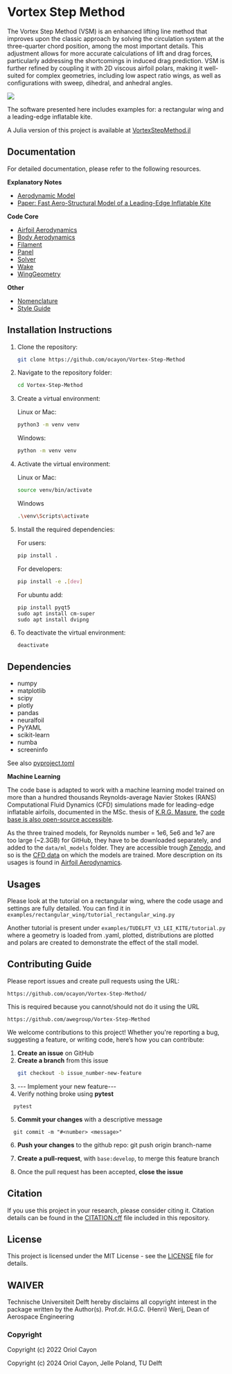 # Vortex Step Method
The Vortex Step Method (VSM) is an enhanced lifting line method that improves upon the classic approach by solving the circulation system at the three-quarter chord position, among the most important details. This adjustment allows for more accurate calculations of lift and drag forces, particularly addressing the shortcomings in induced drag prediction. VSM is further refined by coupling it with 2D viscous airfoil polars, making it well-suited for complex geometries, including low aspect ratio wings, as well as configurations with sweep, dihedral, and anhedral angles.

![](docs/TUDELFT_V3_KITE_plotly.gif)

The software presented here includes examples for: a rectangular wing and a leading-edge inflatable kite.

A Julia version of this project is available at [VortexStepMethod.jl](https://github.com/Albatross-Kite-Transport/VortexStepMethod.jl)

## Documentation
For detailed documentation, please refer to the following resources.

**Explanatory Notes**
- [Aerodynamic Model](docs/Aerodynamic_model.pdf)
- [Paper: Fast Aero-Structural Model of a Leading-Edge Inflatable Kite](https://doi.org/10.3390/en16073061)

**Code Core**
- [Airfoil Aerodynamics](docs/AirfoilAerodynamics.md)
- [Body Aerodynamics](docs/BodyAerodynamics.md)
- [Filament](docs/Filament.md)
- [Panel](docs/Panel.md)
- [Solver](docs/Solver.md)
- [Wake](docs/Wake.md)
- [WingGeometry](docs/WingGeometry.md)

**Other**
- [Nomenclature](docs/nomenclature.md)
- [Style Guide](docs/style_guide.md)

## Installation Instructions
1. Clone the repository:
    ```bash
    git clone https://github.com/ocayon/Vortex-Step-Method
    ```

2. Navigate to the repository folder:
    ```bash
    cd Vortex-Step-Method
    ```
    
3. Create a virtual environment:
   
   Linux or Mac:
    ```bash
    python3 -m venv venv
    ```
    
    Windows:
    ```bash
    python -m venv venv
    ```
    
5. Activate the virtual environment:

   Linux or Mac:
    ```bash
    source venv/bin/activate
    ```

    Windows
    ```bash
    .\venv\Scripts\activate
    ```

6. Install the required dependencies:

   For users:
    ```bash
    pip install .
    ```
        
   For developers:
    ```bash
    pip install -e .[dev]
    ```
    
    For ubuntu add:
    ```
    pip install pyqt5
    sudo apt install cm-super
    sudo apt install dvipng
   ```

7. To deactivate the virtual environment:
    ```bash
    deactivate
    ```
## Dependencies

-  numpy
-  matplotlib
-  scipy
-  plotly
-  pandas
-  neuralfoil
-  PyYAML
-  scikit-learn
-  numba
-  screeninfo

See also [pyproject.toml](pyproject.toml)


**Machine Learning**

The code base is adapted to work with a machine learning model trained on more than a hundred thousands Reynolds-average Navier Stokes (RANS) Computational Fluid Dynamics (CFD) simulations made for leading-edge inflatable airfoils, documented in the MSc. thesis of [K.R.G. Masure](https://resolver.tudelft.nl/uuid:865d59fc-ccff-462e-9bac-e81725f1c0c9), the [code base is also open-source accessible](https://github.com/awegroup/Pointwise-Openfoam-toolchain).

As the three trained models, for Reynolds number = 1e6, 5e6 and 1e7 are too large (~2.3GB) for GitHub, they have to be downloaded separately, and added to the `data/ml_models` folder. They are accessible trough [Zenodo](10.5281/zenodo.16925759), and so is the [CFD data](10.5281/zenodo.16925833) on which the models are trained. More description on its usages is found in [Airfoil Aerodynamics](docs/AirfoilAerodynamics.md).

## Usages
Please look at the tutorial on a rectangular wing, where the code usage and settings are fully detailed.
You can find it in `examples/rectangular_wing/tutorial_rectangular_wing.py`

Another tutorial is present under `examples/TUDELFT_V3_LEI_KITE/tutorial.py` where a geometry is loaded from .yaml, plotted, distributions are plotted and polars are created to demonstrate the effect of the stall model.

## Contributing Guide
Please report issues and create pull requests using the URL:
```
https://github.com/ocayon/Vortex-Step-Method/
```

This is required because you cannot/should not do it using the URL
```
https://github.com/awegroup/Vortex-Step-Method
```

We welcome contributions to this project! Whether you're reporting a bug, suggesting a feature, or writing code, here’s how you can contribute:

1. **Create an issue** on GitHub
2. **Create a branch** from this issue
   ```bash
   git checkout -b issue_number-new-feature
   ```
3. --- Implement your new feature---
4. Verify nothing broke using **pytest**
```
  pytest
```
5. **Commit your changes** with a descriptive message
```
  git commit -m "#<number> <message>"
```
6. **Push your changes** to the github repo:
   git push origin branch-name
   
7. **Create a pull-request**, with `base:develop`, to merge this feature branch
8. Once the pull request has been accepted, **close the issue**

## Citation
If you use this project in your research, please consider citing it. 
Citation details can be found in the [CITATION.cff](CITATION.cff) file included in this repository.

## License
This project is licensed under the MIT License - see the [LICENSE](LICENSE) file for details.

## WAIVER
Technische Universiteit Delft hereby disclaims all copyright interest in the package written by the Author(s).
Prof.dr. H.G.C. (Henri) Werij, Dean of Aerospace Engineering

### Copyright
Copyright (c) 2022 Oriol Cayon

Copyright (c) 2024 Oriol Cayon, Jelle Poland, TU Delft
